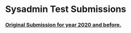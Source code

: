 # Sysadmin Test Submissions

### [Original Submission for year 2020 and before.](https://github.com/SAIC-IIT-Mandi/sysadmin-test-submissions)

